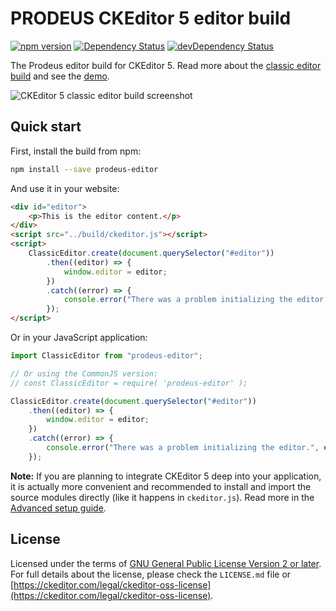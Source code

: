 # PRODEUS CKEditor 5 editor build

[![npm version](https://badge.fury.io/js/%40ckeditor%2Fckeditor5-build-classic.svg)](https://www.npmjs.com/package/@ckeditor/ckeditor5-build-classic)
[![Dependency Status](https://david-dm.org/ckeditor/ckeditor5-build-classic/status.svg)](https://david-dm.org/ckeditor/ckeditor5-build-classic)
[![devDependency Status](https://david-dm.org/ckeditor/ckeditor5-build-classic/dev-status.svg)](https://david-dm.org/ckeditor/ckeditor5-build-classic?type=dev)

The Prodeus editor build for CKEditor 5. Read more about the [classic editor build](https://ckeditor.com/docs/ckeditor5/latest/builds/guides/overview.html#classic-editor) and see the [demo](https://ckeditor.com/docs/ckeditor5/latest/examples/builds/classic-editor.html).

![CKEditor 5 classic editor build screenshot](https://c.cksource.com/a/1/img/npm/ckeditor5-build-classic.png)

## Quick start

First, install the build from npm:

```bash
npm install --save prodeus-editor
```

And use it in your website:

```html
<div id="editor">
    <p>This is the editor content.</p>
</div>
<script src="../build/ckeditor.js"></script>
<script>
    ClassicEditor.create(document.querySelector("#editor"))
        .then((editor) => {
            window.editor = editor;
        })
        .catch((error) => {
            console.error("There was a problem initializing the editor.", error);
        });
</script>
```

Or in your JavaScript application:

```js
import ClassicEditor from "prodeus-editor";

// Or using the CommonJS version:
// const ClassicEditor = require( 'prodeus-editor' );

ClassicEditor.create(document.querySelector("#editor"))
    .then((editor) => {
        window.editor = editor;
    })
    .catch((error) => {
        console.error("There was a problem initializing the editor.", error);
    });
```

**Note:** If you are planning to integrate CKEditor 5 deep into your application, it is actually more convenient and recommended to install and import the source modules directly (like it happens in `ckeditor.js`). Read more in the [Advanced setup guide](https://ckeditor.com/docs/ckeditor5/latest/builds/guides/integration/advanced-setup.html).

## License

Licensed under the terms of [GNU General Public License Version 2 or later](http://www.gnu.org/licenses/gpl.html). For full details about the license, please check the `LICENSE.md` file or [https://ckeditor.com/legal/ckeditor-oss-license](https://ckeditor.com/legal/ckeditor-oss-license).
